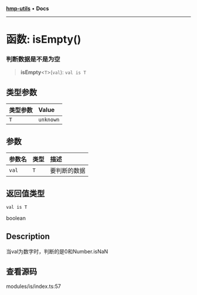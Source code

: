 [**hmp-utils**](../README.md) • **Docs**

***

# 函数: isEmpty()

### 判断数据是不是为空

> **isEmpty**\<`T`\>(`val`): `val is T`

## 类型参数

| 类型参数 | Value |
| :------ | :------ |
| `T` | `unknown` |

## 参数

| 参数名 | 类型 | 描述 |
| :------ | :------ | :------ |
| `val` | `T` | 要判断的数据 |

## 返回值类型

`val is T`

boolean

## Description

当val为数字时，判断的是0和Number.isNaN

## 查看源码

modules/is/index.ts:57
